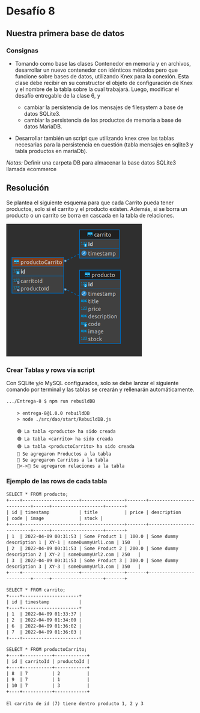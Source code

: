 # Desafío 8
## Nuestra primera base de datos

### Consignas

- Tomando como base las clases Contenedor en memoria y en archivos, desarrollar un nuevo contenedor con idénticos métodos pero que funcione sobre bases de datos, utilizando Knex para la conexión. Esta clase debe recibir en su constructor el objeto de configuración de Knex y el nombre de la tabla sobre la cual trabajará. Luego, modificar el desafío entregable de la clase 6, y

    - cambiar la persistencia de los mensajes de filesystem a base de datos SQLite3.
    - cambiar la persistencia de los productos de memoria a base de datos MariaDB.

- Desarrollar también un script que utilizando knex cree las tablas necesarias para la persistencia en cuestión (tabla mensajes en sqlite3 y tabla productos en mariaDb).

*Notas:*
Definir una carpeta DB para almacenar la base datos SQLite3 llamada ecommerce

## Resolución

Se plantea el siguiente esquema para que cada Carrito pueda tener productos, solo si el carrito y el producto existen. Además, si se borra un producto o un carrito se borra en cascada en la tabla de relaciones.

![Diagrama básico tablas](https://github.com/sgrinblat/BackCoder/blob/main/Desafio8/tablas.png)

### Crear Tablas y rows vía script

Con SQLite y/o MySQL configurados, solo se debe lanzar el siguiente comando por terminal y las tablas se crearán y rellenarán automáticamente.

```console
.../Entrega-8 $ npm run rebuildDB

    > entrega-8@1.0.0 rebuildDB
    > node ./src/dao/start/RebuildDB.js

    🟢 La tabla <producto> ha sido creada
    🟢 La tabla <carrito> ha sido creada
    🟢 La tabla <productoCarrito> ha sido creada
    🧪 Se agregaron Productos a la tabla
    🛒 Se agregaron Carritos a la tabla
    🛒<->🧪 Se agregaron relaciones a la tabla

```

### Ejemplo de las rows de cada tabla

```console
SELECT * FROM producto;
+----+---------------------+----------------+-------+--------------------------+------+-------------------+-------+
| id | timestamp           | title          | price | description              | code | image             | stock |
+----+---------------------+----------------+-------+--------------------------+------+-------------------+-------+
| 1  | 2022-04-09 00:31:53 | Some Product 1 | 100.0 | Some dummy description 1 | XY-1 | someDummyUrl1.com | 150   |
| 2  | 2022-04-09 00:31:53 | Some Product 2 | 200.0 | Some dummy description 2 | XY-2 | someDummyUrl2.com | 250   |
| 3  | 2022-04-09 00:31:53 | Some Product 3 | 300.0 | Some dummy description 3 | XY-3 | someDummyUrl3.com | 350   |
+----+---------------------+----------------+-------+--------------------------+------+-------------------+-------+
```

```console
SELECT * FROM carrito;
+----+---------------------+
| id | timestamp           |
+----+---------------------+
| 1  | 2022-04-09 01:33:37 |
| 2  | 2022-04-09 01:34:00 |
| 6  | 2022-04-09 01:36:02 |
| 7  | 2022-04-09 01:36:03 |
+----+---------------------+
```

```console
SELECT * FROM productoCarrito;
+----+-----------+------------+
| id | carritoId | productoId |
+----+-----------+------------+
| 8  | 7         | 2          |
| 9  | 7         | 1          |
| 10 | 7         | 3          |
+----+-----------+------------+

El carrito de id (7) tiene dentro producto 1, 2 y 3

```
